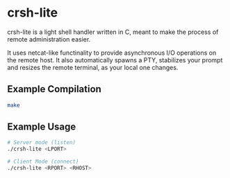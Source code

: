 # crsh-lite

crsh-lite is a light shell handler written in C, meant to make the process of remote administration easier. 

It uses netcat-like functinality to provide asynchronous I/O operations on the remote host. It also automatically spawns a PTY, stabilizes your prompt and resizes the remote terminal, as your local one changes.

## Example Compilation

```bash
make
```

## Example Usage

```bash
# Server mode (listen)
./crsh-lite <LPORT>

# Client Mode (connect)
./crsh-lite <RPORT> <RHOST>
```
